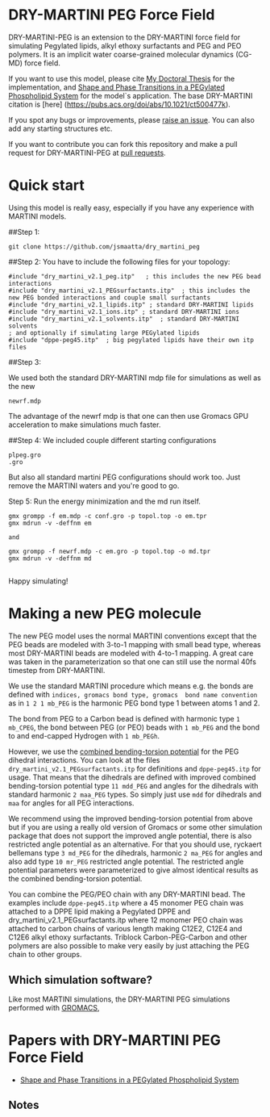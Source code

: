 # DRY-MARTINI PEG Force Field

DRY-MARTINI-PEG is an extension to the DRY-MARTINI force field for simulating
Pegylated lipids, alkyl ethoxy surfactants and PEG and PEO polymers.
It is an implicit water coarse-grained molecular dynamics (CG-MD) force field.

If you want to use this model, please cite [My Doctoral Thesis](ISBN) for the implementation, and [Shape and Phase Transitions in a PEGylated Phospholipid System](https://pubs.acs.org/doi/10.1021/acs.langmuir.8b03829) for the model`s application. The base DRY-MARTINI citation is [here] (https://pubs.acs.org/doi/abs/10.1021/ct500477k).

If you spot any bugs or improvements, please  [raise an issue](https://github.com/jsmaatta/dry_martini_peg/issues). You can also add any starting structures etc.

If you want to contribute you can fork this repository and make a pull request for DRY-MARTINI-PEG at [pull requests](https://github.com/jsmaatta/dry_martini_peg/pulls).


# Quick start
Using this model is really easy, especially if you have any experience with MARTINI models.

##Step 1:

```
git clone https://github.com/jsmaatta/dry_martini_peg
```

##Step 2:
You have to include the following files for your topology:

```
#include "dry_martini_v2.1_peg.itp"   ; this includes the new PEG bead interactions
#include "dry_martini_v2.1_PEGsurfactants.itp"  ; this includes the new PEG bonded interactions and couple small surfactants
#include "dry_martini_v2.1_lipids.itp" ; standard DRY-MARTINI lipids 
#include "dry_martini_v2.1_ions.itp" ; standard DRY-MARTINI ions
#include "dry_martini_v2.1_solvents.itp"  ; standard DRY-MARTINI solvents  
; and optionally if simulating large PEGylated lipids
#include "dppe-peg45.itp"  ; big pegylated lipids have their own itp files
```

##Step 3:

We used both the standard DRY-MARTINI mdp file for simulations as well as the new
```
newrf.mdp
```
The advantage of the newrf mdp is that one can then use Gromacs GPU acceleration to make simulations much faster.

##Step 4:
We included couple different starting configurations
```
plpeg.gro
.gro
```
But also all standard martini PEG configurations should work too. Just remove the MARTINI waters and you're good to go.

Step 5:
Run the energy minimization and the md run itself.
```
gmx grompp -f em.mdp -c conf.gro -p topol.top -o em.tpr
gmx mdrun -v -deffnm em

and

gmx grompp -f newrf.mdp -c em.gro -p topol.top -o md.tpr
gmx mdrun -v -deffnm md
```

##
Happy simulating!

# Making a new PEG molecule
The new PEG model uses the normal MARTINI conventions except that the PEG beads are modeled with 3-to-1 mapping with small bead type, whereas most DRY-MARTINI beads are modeled with 4-to-1 mapping. A great care was taken in the parameterization so that one can still use the normal 40fs timestep from DRY-MARTINI.

We use the standard MARTINI procedure which means e.g. the bonds are defined with  `indices, gromacs bond type, gromacs  bond name convention` as in `1 2 1 mb_PEG` is the harmonic PEG bond type 1 between atoms 1 and 2.

The bond from PEG to a Carbon bead is defined with harmonic type `1 mb_CPEG`, the bond between PEG (or PEO) beads with `1 mb_PEG` and the bond to and end-capped Hydrogen with `1 mb_PEGh`.

However, we use the [combined bending-torsion potential](https://pubs.acs.org/doi/10.1021/ct400219n) for the PEG dihedral interactions. You can look at the files `dry_martini_v2.1_PEGsurfactants.itp` for definitions and `dppe-peg45.itp` for usage. 
That means that the dihedrals are defined with improved combined bending-torsion potential type `11 mdd_PEG` and angles for the dihedrals with standard harmonic `2 maa_PEG` types. So simply just use `mdd` for dihedrals and `maa` for angles for all PEG interactions. 

We recommend using the improved bending-torsion potential from above but if you are using a really old version of Gromacs or some other simulation package that does not support the improved angle potential, there is also restricted angle potential as an alternative. For that you should use, ryckaert bellemans type `3 md_PEG` for  the dihedrals, harmonic `2 ma_PEG` for angles and also add type `10 mr_PEG` restricted angle potential. The restricted angle potential parameters were parameterized to give almost identical results as the combined bending-torsion potential. 

You can combine the PEG/PEO chain with any DRY-MARTINI bead. The examples include `dppe-peg45.itp` where a 45 monomer PEG chain was attached to a DPPE lipid making a Pegylated DPPE and dry_martini_v2.1_PEGsurfactants.itp where 12 monomer PEO chain was attached to carbon chains of various length making C12E2, C12E4 and C12E6 alkyl ethoxy surfactants. Triblock Carbon-PEG-Carbon and other polymers are also possible to make very easily by just attaching the PEG chain to other groups. 


## Which simulation software?

Like most MARTINI simulations, the DRY-MARTINI PEG simulations performed with [GROMACS](www.gromacs.org),

# Papers with DRY-MARTINI PEG Force Field
+ [Shape and Phase Transitions in a PEGylated Phospholipid System](https://pubs.acs.org/doi/10.1021/acs.langmuir.8b03829)

 
## Notes

